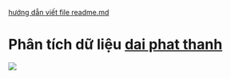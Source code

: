 [hướng dẫn viết file readme.md](https://thigiacmaytinh.com/huong-dan-viet-file-markdown-readme-md/)
# Phân tích dữ liệu [dai phat thanh](https://www.facebook.com/daiphatthanh.sound)
![](data\339122927_1347965006053141_1323654940389313527_n.jpg)